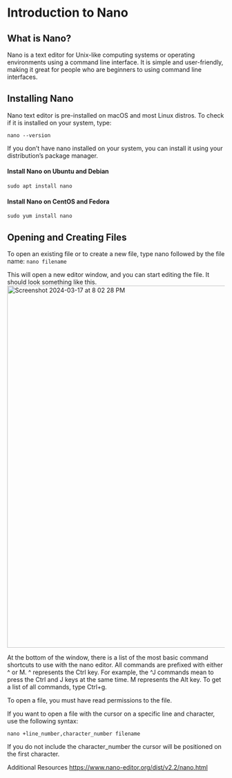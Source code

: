 # Introduction to Nano

## **What is Nano?**
Nano is a text editor for Unix-like computing systems or operating environments using a command line interface. It is simple and user-friendly, making it great for people who are beginners to using command line interfaces.

## **Installing Nano**
Nano text editor is pre-installed on macOS and most Linux distros. To check if it is installed on your system, type:

```nano --version```

If you don’t have nano installed on your system, you can install it using your distribution’s package manager.

#### Install Nano on Ubuntu and Debian
```sudo apt install nano```

#### Install Nano on CentOS and Fedora
```sudo yum install nano```

## Opening and Creating Files
To open an existing file or to create a new file, type nano followed by the file name:
```nano filename```

This will open a new editor window, and you can start editing the file. It should look something like this.
<img width="837" alt="Screenshot 2024-03-17 at 8 02 28 PM" src="https://github.com/learning-software-engineering/learning-software-engineering.github.io/assets/74018027/8e6a6e5c-c0dd-4e98-9485-208c66b00704">


At the bottom of the window, there is a list of the most basic command shortcuts to use with the nano editor. All commands are prefixed with either ^ or M. ^ represents the Ctrl key. For example, the ^J commands mean to press the Ctrl and J keys at the same time. M represents the Alt key. To get a list of all commands, type Ctrl+g.

To open a file, you must have read permissions to the file.

If you want to open a file with the cursor on a specific line and character, use the following syntax:

```nano +line_number,character_number filename```

If you do not include the character_number the cursor will be positioned on the first character.

Additional Resources
https://www.nano-editor.org/dist/v2.2/nano.html
